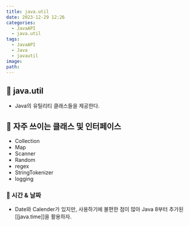 ```yaml
---
title: java.util
date: 2023-12-29 12:26
categories:
  - JavaAPI
  - java.util
tags:
  - JavaAPI
  - Java
  - javautil
image: 
path:
---
```


## 🌈 java.util
+ Java의 유틸리티 클래스들을 제공한다.

## 🌈 자주 쓰이는 클래스 및 인터페이스
+ Collection 
+ Map
+ Scanner
+ Random
+ regex
+ StringTokenizer
+ logging

### 📌 시간 & 날짜
+ Date와 Calender가 있지만, 사용하기에 불편한 점이 많아 Java 8부터 추가된 [[java.time]]을 활용하자.


